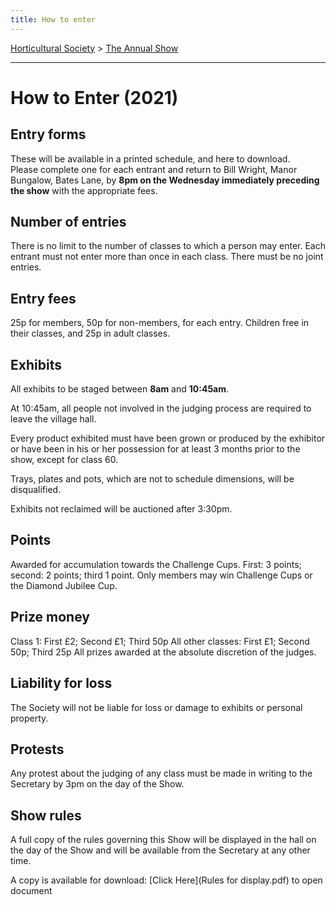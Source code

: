 ```yaml
---
title: How to enter
---
```



[Horticultural Society](/horticultural-society) > [The Annual Show](/horticultural-society/TheAnnualShow)

----


# How to Enter (2021)

## Entry forms

These will be available in a printed schedule, and here to download.  
Please complete one for each entrant and return to Bill Wright, Manor Bungalow, Bates Lane, by
**8pm on the Wednesday immediately preceding the show** with the appropriate fees.

## Number of entries
There is no limit to the number of classes to which a person may enter.
Each entrant must not enter more than once in each class. There must be no joint entries.

## Entry fees
25p for members, 50p for non-members, for each entry. Children free in their classes, and 25p in adult classes.

## Exhibits
All exhibits to be staged between **8am** and **10:45am**.

At 10:45am, all people not involved in the judging process are required to leave the village hall.

Every product exhibited must have been grown or produced by the exhibitor or have been in his or her possession for at least 3 months prior to the show, except for class 60.

Trays, plates and pots, which are not to schedule dimensions, will be disqualified.

Exhibits not reclaimed will be auctioned after 3:30pm.

## Points
Awarded for accumulation towards the Challenge Cups. First: 3 points; second: 2 points; third 1 point.
Only members may win Challenge Cups or the Diamond Jubilee Cup.

## Prize money 

Class 1: First £2; Second £1; Third 50p
All other classes: First £1; Second 50p; Third 25p
All prizes awarded at the absolute discretion of the judges.

## Liability for loss
The Society will not be liable for loss or damage to exhibits or personal property.

## Protests
Any protest about the judging of any class must be made in writing to the Secretary by 3pm on the day of the Show.

## Show rules
A full copy of the rules governing this Show will be displayed in the hall on the day of the Show and will be available from the Secretary at any other time.

A copy is available for download: [Click Here](Rules for display.pdf) to open document
